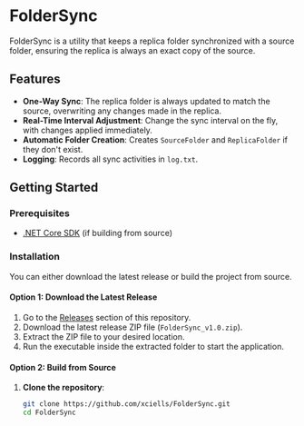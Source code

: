 # FolderSync

FolderSync is a utility that keeps a replica folder synchronized with a source folder, ensuring the replica is always an exact copy of the source.

## Features

- **One-Way Sync**: The replica folder is always updated to match the source, overwriting any changes made in the replica.
- **Real-Time Interval Adjustment**: Change the sync interval on the fly, with changes applied immediately.
- **Automatic Folder Creation**: Creates `SourceFolder` and `ReplicaFolder` if they don't exist.
- **Logging**: Records all sync activities in `log.txt`.

## Getting Started

### Prerequisites

- [.NET Core SDK](https://dotnet.microsoft.com/download) (if building from source)

### Installation

You can either download the latest release or build the project from source.

#### Option 1: Download the Latest Release

1. Go to the [Releases](https://github.com/xciells/FolderSync/releases) section of this repository.
2. Download the latest release ZIP file (`FolderSync_v1.0.zip`).
3. Extract the ZIP file to your desired location.
4. Run the executable inside the extracted folder to start the application.

#### Option 2: Build from Source

1. **Clone the repository**:
   ```bash
   git clone https://github.com/xciells/FolderSync.git
   cd FolderSync
